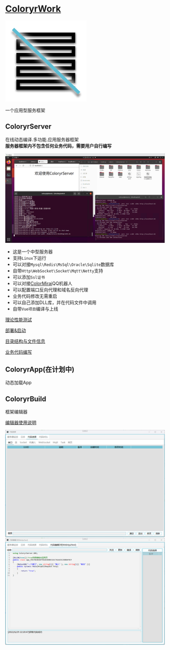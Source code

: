 # [ColoryrWork](https://github.com/Coloryr/ColoryrWork) 
![ico](./ColoryrWork.png)  

一个应用型服务框架

## ColoryrServer  
在线动态编译.多功能.应用服务器框架  
**服务器框架内不包含任何业务代码，需要用户自行编写**

![截图](./doc/pic/work.png)

- 这是一个中型服务器
- 支持`Linux`下运行
- 可以对接`Mysql\Redis\MsSql\Oracle\Sqlite`数据库
- 自带`Http\WebSocket\Socket\Mqtt\Netty`支持
- 可以添加`Ssl证书`
- 可以对接[ColorMirai](https://github.com/Coloryr/ColorMirai)QQ机器人
- 可以配置端口反向代理和域名反向代理
- 业务代码修改无需重启
- 可以自己添加DLL库，并在代码文件中调用
- 自带`Vue项目`编译与上线

[理论性能测试](./doc/test.md)

[部署&启动](./doc/run.md)

[目录结构与文件信息](./doc/config.md)

[业务代码编写](./doc/code.md)

## ColoryrApp(在计划中)  
动态加载App

## ColoryrBuild  
框架编辑器

[编辑器使用说明](./doc/builder.md)

![截图](./doc/pic/pic6.png)
![截图](./doc/pic/pic7.png)
